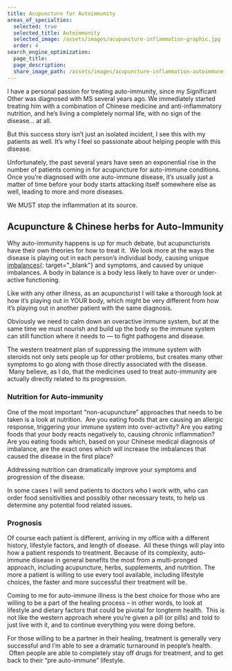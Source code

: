 ```yaml
---
title: Acupuncture for Autoimmunity
areas_of_specialties:
  selected: true
  selected_title: Autoimmunity
  selected_image: /assets/images/acupuncture-inflammation-graphic.jpg
  order: 4
search_engine_optimization:
  page_title:
  page_description:
  share_image_path: /assets/images/acupuncture-inflammation-autoimmune-square.jpg
---
```


I have a personal passion for treating auto-immunity, since my Significant Other was diagnosed with MS several years ago. We immediately started treating him with a combination of Chinese medicine and anti-inflammatory nutrition, and he’s living a completely normal life, with no sign of the disease… at all.

But this success story isn’t just an isolated incident, I see this with my patients as well. It’s why I feel so passionate about helping people with this disease.

Unfortunately, the past several years have seen an exponential rise in the number of patients coming in for acupuncture for auto-immune conditions. Once you’re diagnosed with one auto-immune disease, it’s usually just a matter of time before your body starts attacking itself somewhere else as well, leading to more and more diseases.

We MUST stop the inflammation at its source.

## Acupuncture & Chinese herbs for Auto-Immunity

Why auto-immunity happens is up for much debate, but acupuncturists have their own theories for how to treat it.&nbsp; We look more at the ways the disease is playing out in each person’s individual body, causing unique [imbalances](/2018/06/30/what-does-balance-actually-mean-in-the-acupuncture-clinic/){: target="_blank"} and symptoms, and caused by unique imbalances. A body in balance is a body less likely to have over or under-active functioning.

Like with any other illness, as an acupuncturist I will take a thorough look at how it’s playing out in YOUR body, which might be very different from how it’s playing out in another patient with the same diagnosis.

Obviously we need to calm down an overactive immune system, but at the same time we must nourish and build up the body so the immune system can still function where it needs to — to fight pathogens and disease.

The western treatment plan of suppressing the immune system with steroids not only sets people up for other problems, but creates many other symptoms to go along with those directly associated with the disease. &nbsp;Many believe, as I do, that the medicines used to treat auto-immunity are actually directly related to its progression.

### Nutrition for Auto-immunity

One of the most important “non-acupuncture” approaches that needs to be taken is a look at nutrition. &nbsp;Are you eating foods that are causing an allergic response, triggering your immune system into over-activity? Are you eating foods that your body reacts negatively to, causing chronic inflammation? Are you eating foods which, based on your Chinese medical diagnosis of imbalance, are the exact ones which will increase the imbalances that caused the disease in the first place?

Addressing nutrition can dramatically improve your symptoms and progression of the disease.

In some cases I will send patients to doctors who I work with, who can order food sensitivities and possibly other necessary tests, to help us determine any potential food related issues.

### Prognosis

Of course each patient is different, arriving in my office with a different history, lifestyle factors, and length of disease. &nbsp;All these things will play into how a patient responds to treatment. Because of its complexity, auto-immune disease in general benefits the most from a multi-pronged approach, including acupuncture, herbs, supplements, and nutrition. The more a patient is willing to use every tool available, including lifestyle choices, the faster and more successful their treatment will be.

Coming to me for auto-immune illness is the best choice for those who are willing to be a part of the healing process – in other words, to look at lifestyle and dietary factors that could be pivotal for longterm health. &nbsp;This is not like the western approach where you’re given a pill (or pills) and told to just live with it, and to continue everything you were doing before.

For those willing to be a partner in their healing, treatment is generally very successful and I’m able to see a dramatic turnaround in people’s health. &nbsp;Often people are able to completely stay off drugs for treatment, and to get back to their “pre auto-immune” lifestyle.